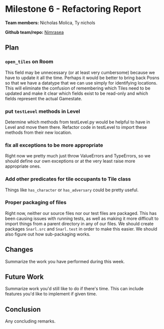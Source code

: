 # Milestone 6 - Refactoring Report

**Team members:**
Nicholas Molica, Ty nichols

**Github team/repo:**
[Nimrasea](https://github.ccs.neu.edu/CS4500-S21/Nimrasea)


## Plan

### `open_tiles` on Room
This field may be unnecessary (or at least very cumbersome) because we have to update it all the time. Perhaps it would be better to bring back Posns so that we have a datatype that we can use simply for identifying locations. This will eliminate the confusion of remembering which Tiles need to be updated and make it clear which fields exist to be read-only and which fields represent the actual Gamestate.

### put `testLevel` methods in Level
Determine which methods from testLevel.py would be helpful to have in Level and move them there. Refactor code in testLevel to import these methods from their new location.

### fix all exceptions to be more appropriate
Right now we pretty much just throw ValueErrors and TypeErrors, so we should define our own exceptions or at the very least raise more appropriate ones.

### Add other predicates for tile occupants to Tile class
Things like `has_character` or `has_adversary` could be pretty useful. 

### Proper packaging of files
Right now, neither our source files nor our test files are packaged. This has been causing issues with running tests, as well as making it more difficult to import things from a parent directory in any of our files. We should create packages `Snarl.src` and `Snarl.test` in order to make this easier. We should also figure out how sub-packaging works. 

## Changes

Summarize the work you have performed during this week.

## Future Work

Summarize work you'd still like to do if there's time. This can include features 
you'd like to implement if given time.


## Conclusion

Any concluding remarks.